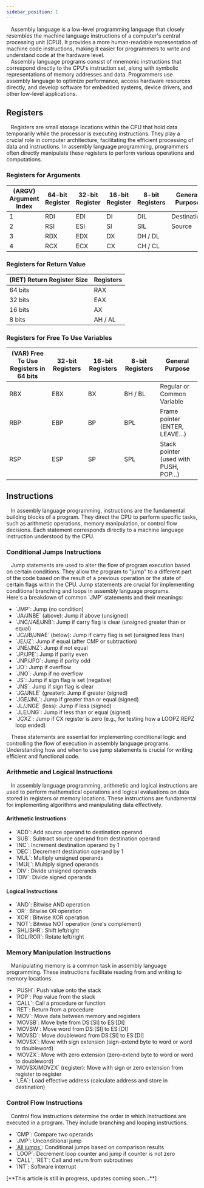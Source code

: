 ```yaml
---
sidebar_position: 1
---
```

<link href="https://fonts.cdnfonts.com/css/poppins" rel="stylesheet"/>
<div style={{ fontFamily: 'Poppins, sans-serif' }}>
  <div>
    &nbsp; &nbsp;Assembly language is a <span style={{ color: '#ff9900' }}>low-level programming language</span> that closely resembles the machine language instructions of a computer's central processing unit (CPU). It provides a more human-readable representation of machine code instructions, making it easier for programmers to write and understand code at the hardware level.
  </div>
  <div>
    &nbsp; &nbsp;Assembly language programs consist of mnemonic instructions that correspond directly to the CPU's instruction set, along with symbolic representations of memory addresses and data. Programmers use assembly language to optimize performance, access hardware resources directly, and develop software for embedded systems, device drivers, and other low-level applications.
  </div>

  <h2 style={{ color: '#3366ff' }}>Registers</h2>

  <div>
    &nbsp; &nbsp;Registers are small storage locations within the CPU that hold data temporarily while the processor is executing instructions. They play a crucial role in computer architecture, facilitating the efficient processing of data and instructions. In assembly language programming, programmers often directly manipulate these registers to perform various operations and computations.
  </div>

  <h3 style={{ color: '#33cc33' }}>Registers for Arguments</h3>

  <table>
    <thead>
      <tr>
        <th>(ARGV) Argument Index</th>
        <th>64-bit Register</th>
        <th>32-bit Register</th>
        <th>16-bit Register</th>
        <th>8-bit Registers</th>
        <th>General Purpose</th>
      </tr>
    </thead>
    <tbody>
      <tr>
        <td>1</td>
        <td style={{ color: '#ff6666' }}>RDI</td>
        <td style={{ color: '#ff6666' }}>EDI</td>
        <td style={{ color: '#ff6666' }}>DI</td>
        <td style={{ color: '#ff6666' }}>DIL</td>
        <td>Destination</td>
      </tr>
      <tr>
        <td>2</td>
        <td style={{ color: '#ff6666' }}>RSI</td>
        <td style={{ color: '#ff6666' }}>ESI</td>
        <td style={{ color: '#ff6666' }}>SI</td>
        <td style={{ color: '#ff6666' }}>SIL</td>
        <td>Source</td>
      </tr>
      <tr>
        <td>3</td>
        <td style={{ color: '#ff6666' }}>RDX</td>
        <td style={{ color: '#ff6666' }}>EDX</td>
        <td style={{ color: '#ff6666' }}>DX</td>
        <td style={{ color: '#ff6666' }}>DH / DL</td>
        <td></td>
      </tr>
      <tr>
        <td>4</td>
        <td style={{ color: '#ff6666' }}>RCX</td>
        <td style={{ color: '#ff6666' }}>ECX</td>
        <td style={{ color: '#ff6666' }}>CX</td>
        <td style={{ color: '#ff6666' }}>CH / CL</td>
        <td></td>
      </tr>
    </tbody>
  </table>

  <h3 style={{ color: '#33cc33' }}>Registers for Return Value</h3>

  <table>
    <thead>
      <tr>
        <th>(RET) Return Register Size</th>
        <th>Registers</th>
      </tr>
    </thead>
    <tbody>
      <tr>
        <td>64 bits</td>
        <td style={{ color: '#ff6666' }}>RAX</td>
      </tr>
      <tr>
        <td>32 bits</td>
        <td style={{ color: '#ff6666' }}>EAX</td>
      </tr>
      <tr>
        <td>16 bits</td>
        <td style={{ color: '#ff6666' }}>AX</td>
      </tr>
      <tr>
        <td>8 bits</td>
        <td style={{ color: '#ff6666' }}>AH / AL</td>
      </tr>
    </tbody>
  </table>

  <h3 style={{ color: '#33cc33' }}>Registers for Free To Use Variables</h3>

  <table>
    <thead>
      <tr>
        <th>(VAR) Free To Use Registers in 64 bits</th>
        <th>32-bit Registers</th>
        <th>16-bit Registers</th>
        <th>8-bit Registers</th>
        <th>General Purpose</th>
      </tr>
    </thead>
    <tbody>
      <tr>
        <td style={{ color: '#ff6666' }}>RBX</td>
        <td style={{ color: '#ff6666' }}>EBX</td>
        <td style={{ color: '#ff6666' }}>BX</td>
        <td style={{ color: '#ff6666' }}>BH / BL</td>
        <td>Regular or Common Variable</td>
      </tr>
      <tr>
        <td style={{ color: '#ff6666' }}>RBP</td>
        <td style={{ color: '#ff6666' }}>EBP</td>
        <td style={{ color: '#ff6666' }}>BP</td>
        <td style={{ color: '#ff6666' }}>BPL</td>
        <td>Frame pointer (ENTER, LEAVE…)</td>
      </tr>
      <tr>
        <td style={{ color: '#ff6666' }}>RSP</td>
        <td style={{ color: '#ff6666' }}>ESP</td>
        <td style={{ color: '#ff6666' }}>SP</td>
        <td style={{ color: '#ff6666' }}>SPL</td>
        <td>Stack pointer (used with PUSH, POP…)</td>
      </tr>
    </tbody>
  </table>

  <h2 style={{ color: '#3366ff' }}>Instructions</h2>

  <div>
    &nbsp; &nbsp;In assembly language programming, instructions are the fundamental building blocks of a program. They direct the CPU to perform specific tasks, such as arithmetic operations, memory manipulation, or control flow decisions. Each statement corresponds directly to a machine language instruction understood by the CPU.
  </div>

  <h3 style={{ color: '#33cc33' }}>Conditional Jumps Instructions</h3>

  <div>
    &nbsp; &nbsp;Jump statements are used to alter the flow of program execution based on certain conditions. They allow the program to "jump" to a different part of the code based on the result of a previous operation or the state of certain flags within the CPU. Jump statements are crucial for implementing conditional branching and loops in assembly language programs.
  </div>

  <div>
    Here's a breakdown of common <span style={{ color: '#ff9900' }}>`JMP`</span> statements and their meanings:
  </div>

  <ul>
    <li><span style={{ color: '#ff9900' }}>`JMP`</span>: Jump (no condition)</li>
    <li><span style={{ color: '#ff9900' }}>`JA/JNBE`</span> (above): Jump if above (unsigned)</li>
    <li><span style={{ color: '#ff9900' }}>`JNC/JAE/JNB`</span>: Jump if carry flag is clear (unsigned greater than or equal)</li>
    <li><span style={{ color: '#ff9900' }}>`JC/JB/JNAE`</span> (below): Jump if carry flag is set (unsigned less than)</li>
    <li><span style={{ color: '#ff9900' }}>`JE/JZ`</span>: Jump if equal (after CMP or subtraction)</li>
    <li><span style={{ color: '#ff9900' }}>`JNE/JNZ`</span>: Jump if not equal</li>
    <li><span style={{ color: '#ff9900' }}>`JP/JPE`</span>: Jump if parity even</li>
    <li><span style={{ color: '#ff9900' }}>`JNP/JPO`</span>: Jump if parity odd</li>
    <li><span style={{ color: '#ff9900' }}>`JO`</span>: Jump if overflow</li>
    <li><span style={{ color: '#ff9900' }}>`JNO`</span>: Jump if no overflow</li>
    <li><span style={{ color: '#ff9900' }}>`JS`</span>: Jump if sign flag is set (negative)</li>
    <li><span style={{ color: '#ff9900' }}>`JNS`</span>: Jump if sign flag is clear</li>
    <li><span style={{ color: '#ff9900' }}>`JG/JNLE`</span> (greater): Jump if greater (signed)</li>
    <li><span style={{ color: '#ff9900' }}>`JGE/JNL`</span>: Jump if greater than or equal (signed)</li>
    <li><span style={{ color: '#ff9900' }}>`JL/JNGE`</span> (less): Jump if less (signed)</li>
    <li><span style={{ color: '#ff9900' }}>`JLE/JNG`</span>: Jump if less than or equal (signed)</li>
    <li><span style={{ color: '#ff9900' }}>`JCXZ`</span>: Jump if CX register is zero (e.g., for testing how a LOOPZ REPZ loop ended)</li>
  </ul>

  <div>
    &nbsp; &nbsp;These statements are essential for implementing conditional logic and controlling the flow of execution in assembly language programs. Understanding how and when to use jump statements is crucial for writing efficient and functional code.
  </div>

  <h3 style={{ color: '#33cc33' }}>Arithmetic and Logical Instructions</h3>

  <div>
    &nbsp; &nbsp;In assembly language programming, arithmetic and logical instructions are used to perform mathematical operations and logical evaluations on data stored in registers or memory locations. These instructions are fundamental for implementing algorithms and manipulating data effectively.
  </div>

  <h4>Arithmetic Instructions</h4>
  <ul>
    <li><span style={{ color: '#ff9900' }}>`ADD`</span>: Add source operand to destination operand</li>
    <li><span style={{ color: '#ff9900' }}>`SUB`</span>: Subtract source operand from destination operand</li>
    <li><span style={{ color: '#ff9900' }}>`INC`</span>: Increment destination operand by 1</li>
    <li><span style={{ color: '#ff9900' }}>`DEC`</span>: Decrement destination operand by 1</li>
    <li><span style={{ color: '#ff9900' }}>`MUL`</span>: Multiply unsigned operands</li>
    <li><span style={{ color: '#ff9900' }}>`IMUL`</span>: Multiply signed operands</li>
    <li><span style={{ color: '#ff9900' }}>`DIV`</span>: Divide unsigned operands</li>
    <li><span style={{ color: '#ff9900' }}>`IDIV`</span>: Divide signed operands</li>
  </ul>

  <h4>Logical Instructions</h4>
  <ul>
    <li><span style={{ color: '#ff9900' }}>`AND`</span>: Bitwise AND operation</li>
    <li><span style={{ color: '#ff9900' }}>`OR`</span>: Bitwise OR operation</li>
    <li><span style={{ color: '#ff9900' }}>`XOR`</span>: Bitwise XOR operation</li>
    <li><span style={{ color: '#ff9900' }}>`NOT`</span>: Bitwise NOT operation (one's complement)</li>
    <li><span style={{ color: '#ff9900' }}>`SHL/SHR`</span>: Shift left/right</li>
    <li><span style={{ color: '#ff9900' }}>`ROL/ROR`</span>: Rotate left/right</li>
  </ul>

  <h3 style={{ color: '#33cc33' }}>Memory Manipulation Instructions</h3>

  <div>
    &nbsp; &nbsp;Manipulating memory is a common task in assembly language programming. These instructions facilitate reading from and writing to memory locations.
  </div>

  <ul>
    <li><span style={{ color: '#ff9900' }}>`PUSH`</span>: Push value onto the stack</li>
    <li><span style={{ color: '#ff9900' }}>`POP`</span>: Pop value from the stack</li>
    <li><span style={{ color: '#ff9900' }}>`CALL`</span>: Call a procedure or function</li>
    <li><span style={{ color: '#ff9900' }}>`RET`</span>: Return from a procedure</li>
    <li><span style={{ color: '#ff9900' }}>`MOV`</span>: Move data between memory and registers</li>
    <li><span style={{ color: '#ff9900' }}>`MOVSB`</span>: Move byte from DS:[SI] to ES:[DI]</li>
    <li><span style={{ color: '#ff9900' }}>`MOVSW`</span>: Move word from DS:[SI] to ES:[DI]</li>
    <li><span style={{ color: '#ff9900' }}>`MOVSD`</span>: Move doubleword from DS:[SI] to ES:[DI]</li>
    <li><span style={{ color: '#ff9900' }}>`MOVSX`</span>: Move with sign extension (sign-extend byte to word or word to doubleword)</li>
    <li><span style={{ color: '#ff9900' }}>`MOVZX`</span>: Move with zero extension (zero-extend byte to word or word to doubleword)</li>
    <li><span style={{ color: '#ff9900' }}>`MOVSX/MOVZX`</span> (register): Move with sign or zero extension from register to register</li>
    <li><span style={{ color: '#ff9900' }}>`LEA`</span>: Load effective address (calculate address and store in destination)</li>
  </ul>

  <h3 style={{ color: '#33cc33' }}>Control Flow Instructions</h3>

  <div>
    &nbsp; &nbsp;Control flow instructions determine the order in which instructions are executed in a program. They include branching and looping instructions.
  </div>

  <ul>
    <li><span style={{ color: '#ff9900' }}>`CMP`</span>: Compare two operands</li>
    <li><span style={{ color: '#ff9900' }}>`JMP`</span>: Unconditional jump</li>
    <li><a href="/docs/Global%20Dictionnary/Global%20Dictionnary/Assembly#conditionnal-jumps-instructions" style={{ color: '#ff9900' }}>`All jumps`</a>: Conditional jumps based on comparison results</li>
    <li><span style={{ color: '#ff9900' }}>`LOOP`</span>: Decrement loop counter and jump if counter is not zero</li>
    <li><span style={{ color: '#ff9900' }}>`CALL`, `RET`</span>: Call and return from subroutines</li>
    <li><span style={{ color: '#ff9900' }}>`INT`</span>: Software interrupt</li>
  </ul>

  <div>
    [**This article is still in progress, updates coming soon...**]
  </div>
</div>
